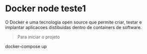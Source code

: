 # Docker node teste1

O Docker e uma tecnologia open source que permite criar, testar e implantar aplicacoes distibuidas dentro de containers de software. 

>Para iniciar o projeto

docker-compose up